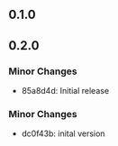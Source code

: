 ## 0.1.0

## 0.2.0

### Minor Changes

- 85a8d4d: Initial release

### Minor Changes

- dc0f43b: inital version

